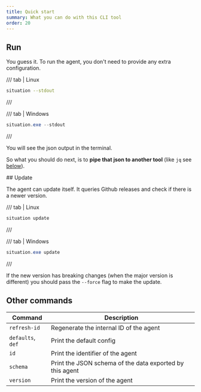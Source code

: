 ```yaml
---
title: Quick start
summary: What you can do with this CLI tool
order: 20
---
```

## Run

You guess it. To run the agent, you don't need to provide any extra configuration.

/// tab | Linux

```bash
situation --stdout
```

///

/// tab | Windows

```ps1
situation.exe --stdout
```

///

You will see the json output in the terminal. 



So what you should do next, is to **pipe that json to another tool** (like `jq` see [below](#one-liners)).

## Update

The agent can update itself. It queries Github releases and check if there is a newer version.

/// tab | Linux

```bash
situation update
```

///


/// tab | Windows

```ps1
situation.exe update
```

///

If the new version has breaking changes (when the major version is different) you should pass the `--force` flag to make the update.


## Other commands

| Command           | Description                                              |
| ----------------- | -------------------------------------------------------- |
| `refresh-id`      | Regenerate the internal ID of the agent                  |
| `defaults`, `def` | Print the default config                                 |
| `id`              | Print the identifier of the agent                        |
| `schema`          | Print the JSON schema of the data exported by this agent |
| `version`         | Print the version of the agent                           |

